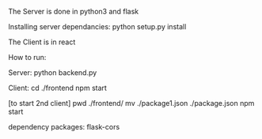 The Server is done in python3 and flask

Installing server  dependancies:
python setup.py install

The Client is in react

How to run:

Server: python backend.py

Client: 
cd ./frontend
npm start

[to start 2nd client]
pwd ./frontend/
mv ./package1.json ./package.json
npm start

dependency packages: flask-cors
